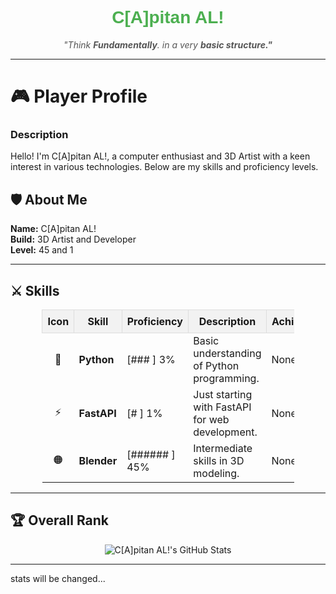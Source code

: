 <div align="center">
    <h1 style="font-family: 'Arial', sans-serif; color: #4CAF50;">C[A]pitan AL!</h1>
    <p style="font-style: italic; color: #555;">"Think <strong><em>Fundamentally</em></strong>. in a very <strong><em>basic structure."</em></strong></p>
</div>

---

# 🎮 Player Profile
### Description
Hello! I'm C[A]pitan AL!, a computer enthusiast and 3D Artist with a keen interest in various technologies. Below are my skills and proficiency levels.

## 🛡️ About Me
**Name:** C[A]pitan AL! <br>
**Build:** 3D Artist and Developer <br>
**Level:** 45 and 1

---

## ⚔️ Skills
<div align="center">

<table style="border-collapse: collapse; width: 80%;">
    <tr>
        <th style="border: 1px solid #ddd; padding: 8px; background-color: #f2f2f2;">Icon</th>
        <th style="border: 1px solid #ddd; padding: 8px; background-color: #f2f2f2;">Skill</th>
        <th style="border: 1px solid #ddd; padding: 8px; background-color: #f2f2f2;">Proficiency</th>
        <th style="border: 1px solid #ddd; padding: 8px; background-color: #f2f2f2;">Description</th>
        <th style="border: 1px solid #ddd; padding: 8px; background-color: #f2f2f2;">Achievement</th>
    </tr>
    <tr>
        <td style="text-align: center;">🐍</td>
        <td><strong>Python</strong></td>
        <td>[###             ] 3%</td>
        <td>Basic understanding of Python programming.</td>
        <td>None</td>
    </tr>
    <tr>
        <td style="text-align: center;">⚡</td>
        <td><strong>FastAPI</strong></td>
        <td>[#               ] 1%</td>
        <td>Just starting with FastAPI for web development.</td>
        <td>None</td>
    </tr>
    <tr>
        <td style="text-align: center;">🟠</td>
        <td><strong>Blender</strong></td>
        <td>[######          ] 45%</td>
        <td>Intermediate skills in 3D modeling.</td>
        <td>None</td>
    </tr>
</table>

</div>

---

## 🏆 Overall Rank
<div align="center">
    <img src="https://github-readme-stats.vercel.app/api?username=AZiyarati&show_icons=true&theme=radical" alt="C[A]pitan AL!'s GitHub Stats" />
</div>

---
stats will be changed...
